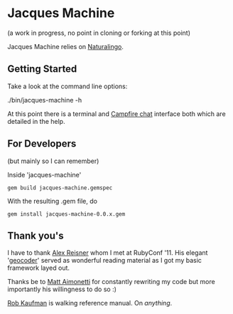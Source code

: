 # Jacques Machine

(a work in progress, no point in cloning or forking at this point)

Jacques Machine relies on [Naturalingo](http://github.com/etdebruin/Naturalingo).

## Getting Started

Take a look at the command line options:

  ./bin/jacques-machine -h

At this point there is a terminal and [Campfire chat](http://campfirenow.com/) interface both which are detailed
in the help.

## For Developers

(but mainly so I can remember)

Inside 'jacques-machine'

	gem build jacques-machine.gemspec

With the resulting .gem file, do

	gem install jacques-machine-0.0.x.gem

## Thank you's

I have to thank [Alex Reisner](http://github.com/alexreisner) whom I met at RubyConf '11.  His elegant '[geocoder](http://github.com/alexreisner/geocoder)' served as wonderful reading material as I got my basic framework layed out.

Thanks be to [Matt Aimonetti](http://github.com/mattetti) for constantly rewriting my code but more importantly his willingness to do so :)

[Rob Kaufman](http://github.com/notch8) is walking reference manual.  On *anything*.
